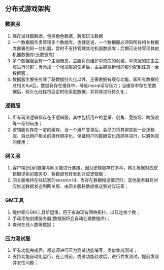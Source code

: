 ## 分布式游戏架构
### 数据服
1. 保存游戏服数据，包括角色数据，跨服玩法数据
2. 一个数据服负责管理多个数据库，也就是说，一个数据服必须同所有相关数据库部署到同一台机器，暂时不支持管理其他机器数据库；后期可支持管理其他机器数据库(云数据库)
3. 多个数据服会有一个主服概念，主服负责维护中央库的创建，中央服的库由主服进行分配；当添加一个增加服的任务后，由主服将新增的服分配到任意一台数据服；
4. 数据服主要任务除了将数据持久化以外，还需要拥有缓存功能，即所有数据经过相关Api后，数据将存在缓存中，降低mysql读写压力；当缓存中存在脏数据后，持久化线程将会定时检索脏数据，并将其进行持久化；

### 逻辑服
1. 所有玩法逻辑都存在于逻辑服，其中包括用户的登录、创角、竞技场、跨服战等一系列玩法；
2. 逻辑服也存在一定的缓存，当一个用户登录后，会尽力将其绑定到一台逻辑服，将此用户相关的操作顺序化，保证用户的数据变化按顺序进行，以避免锁的使用；

### 网关服
1. 客户端(玩家)直接与网关服进行连接，因为逻辑服存在多种，网关根据对应逻辑服提供的服务ID，将数据包转发到对应逻辑服；
2. 网关服维持在线玩家的session Id，当存在数据推送情况时，其他服务器将对应推送数据发送到网关服，由网关服将数据推送到对应玩家；

### GM工具
1. 提供相应GM工具给运维，用于查询现有网络拓扑，以及连接个数；
2. 手动添加创建服务器(数据服将会自动创建数据库)；
3. 查询在线人数等数据；

### 压力测试服
1. 所有功能完成后，都必须进行压力测试功能编写，类似集成测试；
2. 支持功能自动化运行，在上线前，或者功能验收后，进行并发测试，提前发现并发性问题；